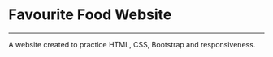 # Favourite Food Website

***

A website created to practice HTML, CSS, Bootstrap and responsiveness. 
